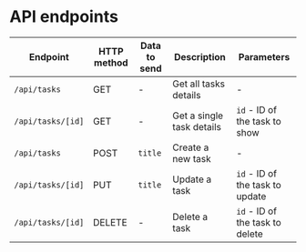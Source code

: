 # API endpoints

| Endpoint          | HTTP method | Data to send | Description               | Parameters                      |
| ----------------- | ----------- | ------------ | ------------------------- | ------------------------------- |
| `/api/tasks`      | GET         | -            | Get all tasks details     | -                               |
| `/api/tasks/[id]` | GET         | -            | Get a single task details | `id` - ID of the task to show   |
| `/api/tasks`      | POST        | `title`      | Create a new task         | -                               |
| `/api/tasks/[id]` | PUT         | `title`      | Update a task             | `id` - ID of the task to update |
| `/api/tasks/[id]` | DELETE      | -            | Delete a task             | `id` - ID of the task to delete |
